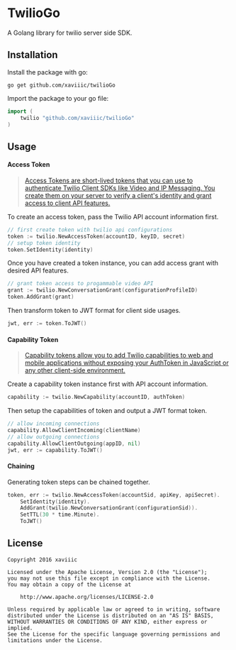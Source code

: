 # TwilioGo

A Golang library for twilio server side SDK.

## Installation

Install the package with go:

    go get github.com/xaviiic/twilioGo

Import the package to your go file:

```go
import (
    twilio "github.com/xaviiic/twilioGo"
)
```

## Usage

#### Access Token
> [Access Tokens are short-lived tokens that you can use to authenticate Twilio Client SDKs like Video and IP Messaging. You create them on your server to verify a client's identity and grant access to client API features.][1]

To create an access token, pass the Twilio API account information first.
```go
// first create token with twilio api configurations
token := twilio.NewAccessToken(accountID, keyID, secret)
// setup token identity
token.SetIdentity(identity)
```
Once you have created a token instance, you can add access grant with desired API features.
```go
// grant token access to progammable video API
grant := twilio.NewConversationGrant(configurationProfileID)
token.AddGrant(grant)
```
Then transform token to JWT format for client side usages.
```go
jwt, err := token.ToJWT()
```

#### Capability Token
> [Capability tokens allow you to add Twilio capabilities to web and mobile applications without exposing your AuthToken in JavaScript or any other client-side environment.][2]

Create a capability token instance first with API account information.
```go
capability := twilio.NewCapability(accountID, authToken)
```
Then setup the capabilities of token and output a JWT format token.
```go
// allow incoming connections
capability.AllowClientIncoming(clientName)
// allow outgoing connections
capability.AllowClientOutgoing(appID, nil)
jwt, err := capability.ToJWT()
```

#### Chaining
Generating token steps can be chained together.
```go
token, err := twilio.NewAccessToken(accountSid, apiKey, apiSecret).
    SetIdentity(identity).
    AddGrant(twilio.NewConversationGrant(configurationSid)).
    SetTTL(30 * time.Minute).
    ToJWT()
```


## License

    Copyright 2016 xaviiic

    Licensed under the Apache License, Version 2.0 (the "License");
    you may not use this file except in compliance with the License.
    You may obtain a copy of the License at

        http://www.apache.org/licenses/LICENSE-2.0

    Unless required by applicable law or agreed to in writing, software
    distributed under the License is distributed on an "AS IS" BASIS,
    WITHOUT WARRANTIES OR CONDITIONS OF ANY KIND, either express or implied.
    See the License for the specific language governing permissions and
    limitations under the License.

[1]: https://www.twilio.com/docs/api/rest/access-tokens "Twilio API: Access Tokens"
[2]: https://www.twilio.com/docs/api/client/capability-tokens "Twilio Client: Capability Tokens"